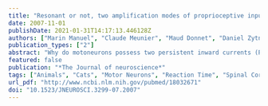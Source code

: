 ```yaml
---
title: "Resonant or not, two amplification modes of proprioceptive inputs by persistent inward currents in spinal motoneurons"
date: 2007-11-01
publishDate: 2021-01-31T14:17:13.446128Z
authors: ["Marin Manuel", "Claude Meunier", "Maud Donnet", "Daniel Zytnicki"]
publication_types: ["2"]
abstract: "Why do motoneurons possess two persistent inward currents (PICs), a fast sodium current and a slow calcium current? To answer this question, we replaced the natural PICs with dynamic clamp-imposed artificial PICs at the soma of spinal motoneurons of anesthetized cats. We investigated how PICs with different kinetics (1-100 ms) amplify proprioceptive inputs. We showed that their action depends on the presence or absence of a resonance created by the I(h) current. In resonant motoneurons, a fast PIC enhances the resonance and amplifies the dynamic component of Ia inputs elicited by ramp-and-hold muscle stretches. This facilitates the recruitment of these motoneurons, which likely innervate fast contracting motor units developing large forces, e.g., to restore balance or produce ballistic movements. In nonresonant motoneurons, in contrast, a fast PIC easily triggers plateau potentials, which leads to a dramatic amplification of the static component of Ia inputs. This likely facilitates the recruitment of these motoneurons, innervating mostly slowly contracting and fatigue-resistant motor units, during postural activities. Finally, a slow PIC may switch a resonant motoneuron to nonresonant by counterbalancing I(h), thus changing the action of the fast PIC. A modeling study shows that I(h) needs to be located on the dendrites to create the resonance, and it predicts that dendritic PICs amplify synaptic input in the same manner as somatic PICs."
featured: false
publication: "*The Journal of neuroscience*"
tags: ["Animals", "Cats", "Motor Neurons", "Reaction Time", "Spinal Cord", "Excitatory Postsynaptic Potentials", "Proprioception", "Calcium Channels", "Sodium Channels", "Models- Neurological", "#nosource"]
url_pdf: "http://www.ncbi.nlm.nih.gov/pubmed/18032671"
doi: "10.1523/JNEUROSCI.3299-07.2007"
---
```


